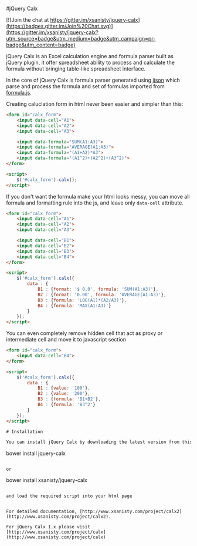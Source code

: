 #jQuery Calx

[![Join the chat at https://gitter.im/xsanisty/jquery-calx](https://badges.gitter.im/Join%20Chat.svg)](https://gitter.im/xsanisty/jquery-calx?utm_source=badge&utm_medium=badge&utm_campaign=pr-badge&utm_content=badge)

jQuery Calx is an Excel calculation engine and formula parser built as jQuery plugin, it offer spreadsheet ability to process and
calculate the formula without bringing table-like spreadsheet interface.

In the core of jQuery Calx is formula parser generated using [jison](https://github.com/zaach/jison) which parse and process the
formula and set of formulas imported from [formula.js](https://github.com/sutoiku/formula.js).

Creating caluclation form in html never been easier and simpler than this:

```html
<form id="calx_form">
    <input data-cell="A1">
    <input data-cell="A2">
    <input data-cell="A3">

    <input data-formula="SUM(A1:A3)">
    <input data-formula="AVERAGE(A1:A3)">
    <input data-formula="(A1+A2)*A3">
    <input data-formula="(A1^2)+(A2^2)+(A3^2)">
</form>

<script>
    $('#calx_form').calx();
</script>
```

If you don't want the formula make your html looks messy, you can move all formula and formatting rule into the js, and leave only `data-cell` attribute.

```html
<form id="calx_form">
    <input data-cell="A1">
    <input data-cell="A2">
    <input data-cell="A3">

    <input data-cell="B1">
    <input data-cell="B2">
    <input data-cell="B3">
    <input data-cell="B4">
</form>

<script>
    $('#calx_form').calx({
        data : {
            B1 : {format: '$ 0,0', formula: 'SUM(A1:A3)'},
            B2 : {format: '0.00', formula: 'AVERAGE(A1:A3)'},
            B3 : {formula: 'LOG(A1)*(A2/A3)'},
            B4 : {formula: 'MAX(A1:A3)'}
        }
    });
</script>
```

You can even completely remove hidden cell that act as proxy or intermediate cell and move it to javascript section

```html
<form id="calx_form">
    <input data-cell="B4">
</form>

<script>
    $('#calx_form').calx({
        data : {
            B1 : {value: '100'},
            B2 : {value: '200'},
            B3 : {formula: 'B1+B2'},
            B4 : {formula: 'B3^2'}
        }
    });
</script>

# Installation

You can install jQuery Calx by downloading the latest version from this repository, or install it using bower

```
bower install jquery-calx
```

or

```
bower install xsanisty/jquery-calx
```

and load the required script into your html page

```
<!-- the only required dependency -->
<script src="jquery.min.js"></script>
<!-- required for number formatting only -->
<script src="numeral.min.js"></script>
<!-- the jquery calx lib -->
<script src="jquery-calx-2.2.5.min.js"></script>
```

For detailed documentation, [http://www.xsanisty.com/project/calx2](http://www.xsanisty.com/project/calx2).

For jQuery Calx 1.x please visit [http://www.xsanisty.com/project/calx](http://www.xsanisty.com/project/calx)
